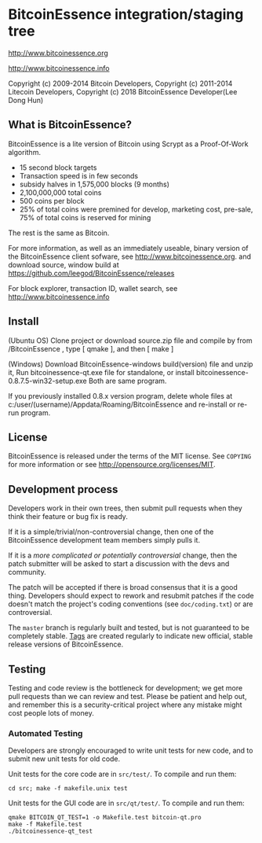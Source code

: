 BitcoinEssence integration/staging tree
================================

http://www.bitcoinessence.org

http://www.bitcoinessence.info

Copyright (c) 2009-2014 Bitcoin Developers, Copyright (c) 2011-2014 Litecoin Developers, Copyright (c) 2018 BitcoinEssence Developer(Lee Dong Hun)

What is BitcoinEssence?
----------------

BitcoinEssence is a lite version of Bitcoin using Scrypt as a Proof-Of-Work algorithm.
 - 15 second block targets 
 - Transaction speed is in few seconds
 - subsidy halves in 1,575,000 blocks (9 months)
 - 2,100,000,000 total coins
 - 500 coins per block
 - 25% of total coins were premined for develop, marketing cost, pre-sale, 75% of total coins is reserved for mining
 
 
The rest is the same as Bitcoin.  

For more information, as well as an immediately useable, binary version of
the BitcoinEssence client sofware, see http://www.bitcoinessence.org.
and download source, window build at https://github.com/leegod/BitcoinEssence/releases


For block explorer, transaction ID, wallet search, see http://www.bitcoinessence.info 

Install
-------
(Ubuntu OS)
Clone project or download source.zip file and compile by from /BitcoinEssence , type [ qmake ], and then [ make ]
 
(Windows)
Download BitcoinEssence-windows build(version) file and unzip it, 
Run bitcoinessence-qt.exe file for standalone, or install bitcoinessence-0.8.7.5-win32-setup.exe
Both are same program.

If you previously installed 0.8.x version program, delete whole files at c:/user/(username)/Appdata/Roaming/BitcoinEssence
and re-install or re-run program. 

 
License
-------

BitcoinEssence is released under the terms of the MIT license. See `COPYING` for more
information or see http://opensource.org/licenses/MIT.

Development process
-------------------

Developers work in their own trees, then submit pull requests when they think
their feature or bug fix is ready.

If it is a simple/trivial/non-controversial change, then one of the BitcoinEssence
development team members simply pulls it.

If it is a *more complicated or potentially controversial* change, then the patch
submitter will be asked to start a discussion with the devs and community.

The patch will be accepted if there is broad consensus that it is a good thing.
Developers should expect to rework and resubmit patches if the code doesn't
match the project's coding conventions (see `doc/coding.txt`) or are
controversial.

The `master` branch is regularly built and tested, but is not guaranteed to be
completely stable. [Tags](https://github.com/bitcoinessence-project/bitcoinessence/tags) are created
regularly to indicate new official, stable release versions of BitcoinEssence.

Testing
-------

Testing and code review is the bottleneck for development; we get more pull
requests than we can review and test. Please be patient and help out, and
remember this is a security-critical project where any mistake might cost people
lots of money.

### Automated Testing

Developers are strongly encouraged to write unit tests for new code, and to
submit new unit tests for old code.

Unit tests for the core code are in `src/test/`. To compile and run them:

    cd src; make -f makefile.unix test

Unit tests for the GUI code are in `src/qt/test/`. To compile and run them:

    qmake BITCOIN_QT_TEST=1 -o Makefile.test bitcoin-qt.pro
    make -f Makefile.test
    ./bitcoinessence-qt_test

